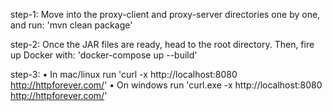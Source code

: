 step-1: Move into the proxy-client and proxy-server directories one by one, and run:
          'mvn clean package'

step-2: Once the JAR files are ready, head to the root directory. Then, fire up Docker with:
          'docker-compose up --build'

step-3: 	• In mac/linux run 'curl -x http://localhost:8080 http://httpforever.com/'
	        • On windows run 'curl.exe -x http://localhost:8080 http://httpforever.com/' 
